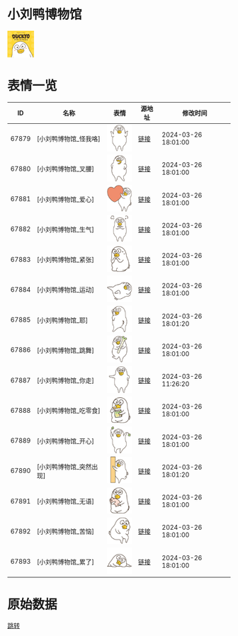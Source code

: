 # 小刘鸭博物馆

<img src="./cover.png" height="60" alt="cover" />

# 表情一览

|ID|名称|表情|源地址|修改时间|
|----|----|----|----|----|
|67879|[小刘鸭博物馆_怪我咯]|<img src="./pic/067879_%5B小刘鸭博物馆_怪我咯%5D.png" height="60" alt="怪我咯"/>|[链接](https://i0.hdslb.com/bfs/garb/2afdfb68c906e1ad1281904aaa071c3c326d341e.png)|2024-03-26 18:01:00|
|67880|[小刘鸭博物馆_叉腰]|<img src="./pic/067880_%5B小刘鸭博物馆_叉腰%5D.png" height="60" alt="叉腰"/>|[链接](https://i0.hdslb.com/bfs/garb/23a0ea4e5ea75ad6e9bf60cb4f9fbc1347b3ce09.png)|2024-03-26 18:01:00|
|67881|[小刘鸭博物馆_爱心]|<img src="./pic/067881_%5B小刘鸭博物馆_爱心%5D.png" height="60" alt="爱心"/>|[链接](https://i0.hdslb.com/bfs/garb/ac024a4ddb1ffacea4db7b845434191a605f6a7d.png)|2024-03-26 18:01:00|
|67882|[小刘鸭博物馆_生气]|<img src="./pic/067882_%5B小刘鸭博物馆_生气%5D.png" height="60" alt="生气"/>|[链接](https://i0.hdslb.com/bfs/garb/259d20e0dcf7c204de3e41414f20a6fa477d5230.png)|2024-03-26 18:01:00|
|67883|[小刘鸭博物馆_紧张]|<img src="./pic/067883_%5B小刘鸭博物馆_紧张%5D.png" height="60" alt="紧张"/>|[链接](https://i0.hdslb.com/bfs/garb/bb238e28e61d8a6c8673a40a2e095dacfa01d44b.png)|2024-03-26 18:01:00|
|67884|[小刘鸭博物馆_运动]|<img src="./pic/067884_%5B小刘鸭博物馆_运动%5D.png" height="60" alt="运动"/>|[链接](https://i0.hdslb.com/bfs/garb/91aabe0268aa04cfb52b10f82ed968ee05bb2ed0.png)|2024-03-26 18:01:00|
|67885|[小刘鸭博物馆_耶]|<img src="./pic/067885_%5B小刘鸭博物馆_耶%5D.png" height="60" alt="耶"/>|[链接](https://i0.hdslb.com/bfs/garb/6d37c1d1452e802c225698b39acbcb0647d63820.png)|2024-03-26 18:01:20|
|67886|[小刘鸭博物馆_跳舞]|<img src="./pic/067886_%5B小刘鸭博物馆_跳舞%5D.png" height="60" alt="跳舞"/>|[链接](https://i0.hdslb.com/bfs/garb/de28fc061615913a81f706811f5cf9ac94f86a2a.png)|2024-03-26 18:01:00|
|67887|[小刘鸭博物馆_你走]|<img src="./pic/067887_%5B小刘鸭博物馆_你走%5D.png" height="60" alt="你走"/>|[链接](https://i0.hdslb.com/bfs/garb/0cd512ae24d5ca310026f0accb57f10c92c7c2b0.png)|2024-03-26 11:26:20|
|67888|[小刘鸭博物馆_吃零食]|<img src="./pic/067888_%5B小刘鸭博物馆_吃零食%5D.png" height="60" alt="吃零食"/>|[链接](https://i0.hdslb.com/bfs/garb/b5854bcc965f8af77e27a445c7958c890ecfb7cf.png)|2024-03-26 18:01:00|
|67889|[小刘鸭博物馆_开心]|<img src="./pic/067889_%5B小刘鸭博物馆_开心%5D.png" height="60" alt="开心"/>|[链接](https://i0.hdslb.com/bfs/garb/02e6d35cc0a9b450ecdc91347f594a3e2e42ab87.png)|2024-03-26 18:01:00|
|67890|[小刘鸭博物馆_突然出现]|<img src="./pic/067890_%5B小刘鸭博物馆_突然出现%5D.png" height="60" alt="突然出现"/>|[链接](https://i0.hdslb.com/bfs/garb/478e7a24794ce34c462309a345721d6d45ca75c5.png)|2024-03-26 18:01:20|
|67891|[小刘鸭博物馆_无语]|<img src="./pic/067891_%5B小刘鸭博物馆_无语%5D.png" height="60" alt="无语"/>|[链接](https://i0.hdslb.com/bfs/garb/4d7cba9dd9faf481895de24a2e9fce0d79bcb0ac.png)|2024-03-26 18:01:00|
|67892|[小刘鸭博物馆_苦恼]|<img src="./pic/067892_%5B小刘鸭博物馆_苦恼%5D.png" height="60" alt="苦恼"/>|[链接](https://i0.hdslb.com/bfs/garb/cb606ddc5979ff8704d693ab30c1e8af19a30da9.png)|2024-03-26 18:01:00|
|67893|[小刘鸭博物馆_累了]|<img src="./pic/067893_%5B小刘鸭博物馆_累了%5D.png" height="60" alt="累了"/>|[链接](https://i0.hdslb.com/bfs/garb/8872ecf706a1c614f00683e367e19d57420d8f66.png)|2024-03-26 18:01:00|

# 原始数据

[跳转](./raw.json)

